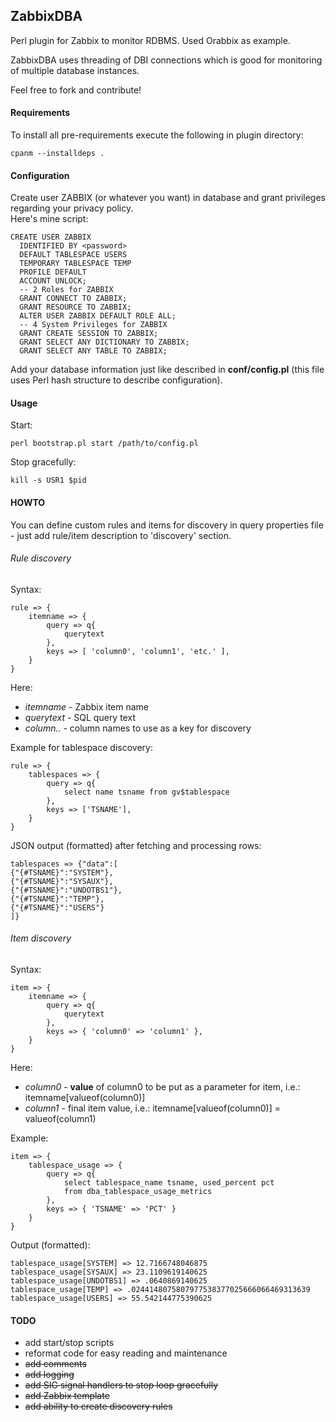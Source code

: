 ## ZabbixDBA
Perl plugin for Zabbix to monitor RDBMS. Used Orabbix as example.  
  
ZabbixDBA uses threading of DBI connections which is good for monitoring of multiple database instances.
    
Feel free to fork and contribute!

#### Requirements
To install all pre-requirements execute the following in plugin directory:
```
cpanm --installdeps .
```

#### Configuration
Create user ZABBIX (or whatever you want) in database and grant privileges regarding your privacy policy.  
Here's mine script:
```
CREATE USER ZABBIX
  IDENTIFIED BY <password>
  DEFAULT TABLESPACE USERS
  TEMPORARY TABLESPACE TEMP
  PROFILE DEFAULT
  ACCOUNT UNLOCK;
  -- 2 Roles for ZABBIX 
  GRANT CONNECT TO ZABBIX;
  GRANT RESOURCE TO ZABBIX;
  ALTER USER ZABBIX DEFAULT ROLE ALL;
  -- 4 System Privileges for ZABBIX 
  GRANT CREATE SESSION TO ZABBIX;
  GRANT SELECT ANY DICTIONARY TO ZABBIX;
  GRANT SELECT ANY TABLE TO ZABBIX;
```  
  
Add your database information just like described in **conf/config.pl** (this file uses Perl hash structure to describe configuration).

#### Usage
Start:  
```
perl bootstrap.pl start /path/to/config.pl
```

Stop gracefully:  
```
kill -s USR1 $pid
```

#### HOWTO
  
You can define custom rules and items for discovery in query properties file - just add rule/item description to 'discovery' section.
  
###### Rule discovery  
Syntax:  

```
rule => {
    itemname => {
        query => q{
            querytext
        },
        keys => [ 'column0', 'column1', 'etc.' ],
    }
}
```

Here:
- *itemname* - Zabbix item name
- *querytext* - SQL query text
- *column..* - column names to use as a key for discovery
  
Example for tablespace discovery:
```
rule => {
    tablespaces => {
        query => q{
            select name tsname from gv$tablespace
        },
        keys => ['TSNAME'],
    }
}
```
JSON output (formatted) after fetching and processing rows:
```
tablespaces => {"data":[
{"{#TSNAME}":"SYSTEM"},
{"{#TSNAME}":"SYSAUX"},
{"{#TSNAME}":"UNDOTBS1"},
{"{#TSNAME}":"TEMP"},
{"{#TSNAME}":"USERS"}
]}
```
  
###### Item discovery
Syntax:
```
item => {
    itemname => {
        query => q{
            querytext
        },
        keys => { 'column0' => 'column1' },
    }
}
```
Here:
- *column0* - **value** of column0 to be put as a parameter for item, i.e.: itemname[valueof(column0)]
- *column1* - final item value, i.e.: itemname[valueof(column0)] = valueof(column1)
  
Example:
```
item => {
    tablespace_usage => {
        query => q{
            select tablespace_name tsname, used_percent pct
            from dba_tablespace_usage_metrics
        },
        keys => { 'TSNAME' => 'PCT' }
    }
}
```
Output (formatted):
```
tablespace_usage[SYSTEM] => 12.7166748046875
tablespace_usage[SYSAUX] => 23.1109619140625
tablespace_usage[UNDOTBS1] => .0640869140625
tablespace_usage[TEMP] => .0244148075807977538377025666066469313639
tablespace_usage[USERS] => 55.542144775390625
```
  
  
#### TODO
- add start/stop scripts
- reformat code for easy reading and maintenance
- ~~add comments~~
- ~~add logging~~
- ~~add SIG signal handlers to stop loop gracefully~~
- ~~add Zabbix template~~
- ~~add ability to create discovery rules~~
